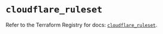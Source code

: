 # `cloudflare_ruleset`

Refer to the Terraform Registry for docs: [`cloudflare_ruleset`](https://registry.terraform.io/providers/cloudflare/cloudflare/5.8.4/docs/resources/ruleset).

